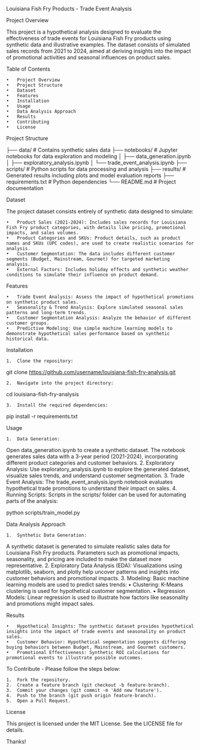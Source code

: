 Louisiana Fish Fry Products - Trade Event Analysis

Project Overview

This project is a hypothetical analysis designed to evaluate the effectiveness of trade events for Louisiana Fish Fry products using synthetic data and illustrative examples. The dataset consists of simulated sales records from 2021 to 2024, aimed at deriving insights into the impact of promotional activities and seasonal influences on product sales.

Table of Contents

	•	Project Overview
	•	Project Structure
	•	Dataset
	•	Features
	•	Installation
	•	Usage
	•	Data Analysis Approach
	•	Results
	•	Contributing
	•	License

Project Structure

├── data/                    # Contains synthetic sales data
├── notebooks/               # Jupyter notebooks for data exploration and modeling
│   ├── data_generation.ipynb
│   ├── exploratory_analysis.ipynb
│   └── trade_event_analysis.ipynb
├── scripts/                 # Python scripts for data processing and analysis
├── results/                 # Generated results including plots and model evaluation reports
├── requirements.txt         # Python dependencies
└── README.md                # Project documentation

Dataset

The project dataset consists entirely of synthetic data designed to simulate:

	•	Product Sales (2021-2024): Includes sales records for Louisiana Fish Fry product categories, with details like pricing, promotional impacts, and sales volumes.
	•	Product Categories and SKUs: Product details, such as product names and SKUs (UPC codes), are used to create realistic scenarios for analysis.
	•	Customer Segmentation: The data includes different customer segments (Budget, Mainstream, Gourmet) for targeted marketing analysis.
	•	External Factors: Includes holiday effects and synthetic weather conditions to simulate their influence on product demand.

Features

	•	Trade Event Analysis: Assess the impact of hypothetical promotions on synthetic product sales.
	•	Seasonality & Trend Analysis: Explore simulated seasonal sales patterns and long-term trends.
	•	Customer Segmentation Analysis: Analyze the behavior of different customer groups.
	•	Predictive Modeling: Use simple machine learning models to demonstrate hypothetical sales performance based on synthetic historical data.

Installation

	1.	Clone the repository:

git clone https://github.com/username/louisiana-fish-fry-analysis.git


	2.	Navigate into the project directory:

cd louisiana-fish-fry-analysis


	3.	Install the required dependencies:

pip install -r requirements.txt



Usage

	1.	Data Generation:
Open data_generation.ipynb to create a synthetic dataset. The notebook generates sales data with a 3-year period (2021-2024), incorporating different product categories and customer behaviors.
	2.	Exploratory Analysis:
Use exploratory_analysis.ipynb to explore the generated dataset, visualize sales trends, and understand customer segmentation.
	3.	Trade Event Analysis:
The trade_event_analysis.ipynb notebook evaluates hypothetical trade promotions to understand their impact on sales.
	4.	Running Scripts:
Scripts in the scripts/ folder can be used for automating parts of the analysis:

python scripts/train_model.py



Data Analysis Approach

	1.	Synthetic Data Generation:
A synthetic dataset is generated to simulate realistic sales data for Louisiana Fish Fry products. Parameters such as promotional impacts, seasonality, and pricing are included to make the dataset more representative.
	2.	Exploratory Data Analysis (EDA):
Visualizations using matplotlib, seaborn, and plotly help uncover patterns and insights into customer behaviors and promotional impacts.
	3.	Modeling:
Basic machine learning models are used to predict sales trends:
	•	Clustering: K-Means clustering is used for hypothetical customer segmentation.
	•	Regression Models: Linear regression is used to illustrate how factors like seasonality and promotions might impact sales.

Results

	•	Hypothetical Insights: The synthetic dataset provides hypothetical insights into the impact of trade events and seasonality on product sales.
	•	Customer Behavior: Hypothetical segmentation suggests differing buying behaviors between Budget, Mainstream, and Gourmet customers.
	•	Promotional Effectiveness: Synthetic ROI calculations for promotional events to illustrate possible outcomes.

To Contribute - Please follow the steps below:

	1.	Fork the repository.
	2.	Create a feature branch (git checkout -b feature-branch).
	3.	Commit your changes (git commit -m 'Add new feature').
	4.	Push to the branch (git push origin feature-branch).
	5.	Open a Pull Request.

License

This project is licensed under the MIT License. See the LICENSE file for details.

Thanks!
